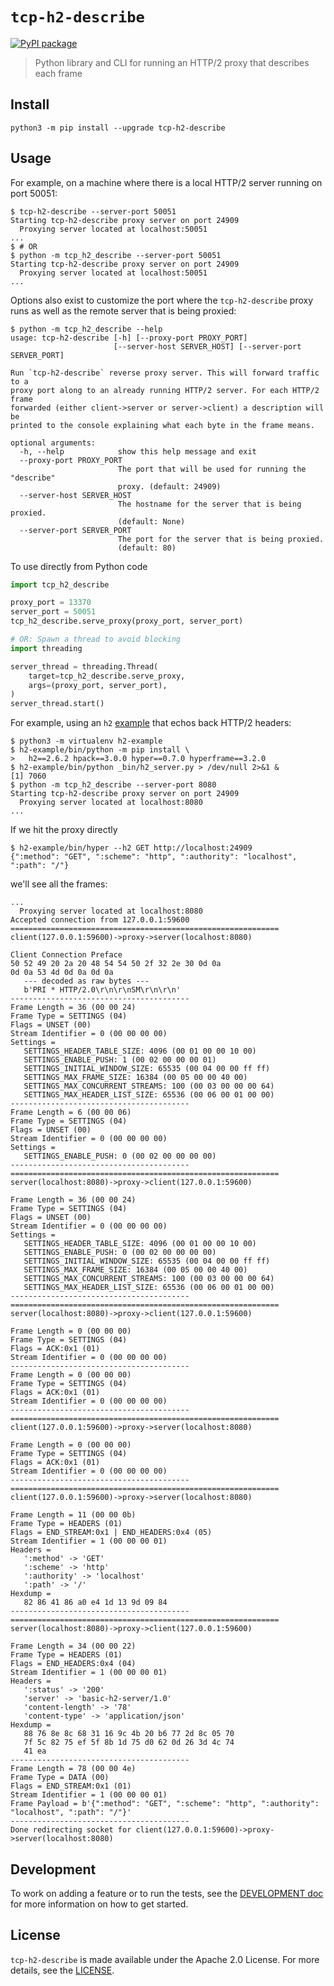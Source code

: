 # `tcp-h2-describe`

[![PyPI package](https://img.shields.io/pypi/v/tcp-h2-describe.svg)](https://pypi.org/project/tcp-h2-describe/)

> Python library and CLI for running an HTTP/2 proxy that describes each frame

## Install

```
python3 -m pip install --upgrade tcp-h2-describe
```

## Usage

For example, on a machine where there is a local HTTP/2 server running on
port 50051:

```
$ tcp-h2-describe --server-port 50051
Starting tcp-h2-describe proxy server on port 24909
  Proxying server located at localhost:50051
...
$ # OR
$ python -m tcp_h2_describe --server-port 50051
Starting tcp-h2-describe proxy server on port 24909
  Proxying server located at localhost:50051
...
```

Options also exist to customize the port where the `tcp-h2-describe` proxy
runs as well as the remote server that is being proxied:

```
$ python -m tcp_h2_describe --help
usage: tcp-h2-describe [-h] [--proxy-port PROXY_PORT]
                       [--server-host SERVER_HOST] [--server-port SERVER_PORT]

Run `tcp-h2-describe` reverse proxy server. This will forward traffic to a
proxy port along to an already running HTTP/2 server. For each HTTP/2 frame
forwarded (either client->server or server->client) a description will be
printed to the console explaining what each byte in the frame means.

optional arguments:
  -h, --help            show this help message and exit
  --proxy-port PROXY_PORT
                        The port that will be used for running the "describe"
                        proxy. (default: 24909)
  --server-host SERVER_HOST
                        The hostname for the server that is being proxied.
                        (default: None)
  --server-port SERVER_PORT
                        The port for the server that is being proxied.
                        (default: 80)
```

To use directly from Python code

```python
import tcp_h2_describe

proxy_port = 13370
server_port = 50051
tcp_h2_describe.serve_proxy(proxy_port, server_port)

# OR: Spawn a thread to avoid blocking
import threading

server_thread = threading.Thread(
    target=tcp_h2_describe.serve_proxy,
    args=(proxy_port, server_port),
)
server_thread.start()
```

For example, using an `h2` [example][3] that echos back HTTP/2 headers:

```
$ python3 -m virtualenv h2-example
$ h2-example/bin/python -m pip install \
>   h2==2.6.2 hpack==3.0.0 hyper==0.7.0 hyperframe==3.2.0
$ h2-example/bin/python _bin/h2_server.py > /dev/null 2>&1 &
[1] 7060
$ python -m tcp_h2_describe --server-port 8080
Starting tcp-h2-describe proxy server on port 24909
  Proxying server located at localhost:8080
...
```

If we hit the proxy directly

```
$ h2-example/bin/hyper --h2 GET http://localhost:24909
{":method": "GET", ":scheme": "http", ":authority": "localhost", ":path": "/"}
```

we'll see all the frames:

```
...
  Proxying server located at localhost:8080
Accepted connection from 127.0.0.1:59600
============================================================
client(127.0.0.1:59600)->proxy->server(localhost:8080)

Client Connection Preface
50 52 49 20 2a 20 48 54 54 50 2f 32 2e 30 0d 0a
0d 0a 53 4d 0d 0a 0d 0a
   --- decoded as raw bytes ---
   b'PRI * HTTP/2.0\r\n\r\nSM\r\n\r\n'
----------------------------------------
Frame Length = 36 (00 00 24)
Frame Type = SETTINGS (04)
Flags = UNSET (00)
Stream Identifier = 0 (00 00 00 00)
Settings =
   SETTINGS_HEADER_TABLE_SIZE: 4096 (00 01 00 00 10 00)
   SETTINGS_ENABLE_PUSH: 1 (00 02 00 00 00 01)
   SETTINGS_INITIAL_WINDOW_SIZE: 65535 (00 04 00 00 ff ff)
   SETTINGS_MAX_FRAME_SIZE: 16384 (00 05 00 00 40 00)
   SETTINGS_MAX_CONCURRENT_STREAMS: 100 (00 03 00 00 00 64)
   SETTINGS_MAX_HEADER_LIST_SIZE: 65536 (00 06 00 01 00 00)
----------------------------------------
Frame Length = 6 (00 00 06)
Frame Type = SETTINGS (04)
Flags = UNSET (00)
Stream Identifier = 0 (00 00 00 00)
Settings =
   SETTINGS_ENABLE_PUSH: 0 (00 02 00 00 00 00)
----------------------------------------
============================================================
server(localhost:8080)->proxy->client(127.0.0.1:59600)

Frame Length = 36 (00 00 24)
Frame Type = SETTINGS (04)
Flags = UNSET (00)
Stream Identifier = 0 (00 00 00 00)
Settings =
   SETTINGS_HEADER_TABLE_SIZE: 4096 (00 01 00 00 10 00)
   SETTINGS_ENABLE_PUSH: 0 (00 02 00 00 00 00)
   SETTINGS_INITIAL_WINDOW_SIZE: 65535 (00 04 00 00 ff ff)
   SETTINGS_MAX_FRAME_SIZE: 16384 (00 05 00 00 40 00)
   SETTINGS_MAX_CONCURRENT_STREAMS: 100 (00 03 00 00 00 64)
   SETTINGS_MAX_HEADER_LIST_SIZE: 65536 (00 06 00 01 00 00)
----------------------------------------
============================================================
server(localhost:8080)->proxy->client(127.0.0.1:59600)

Frame Length = 0 (00 00 00)
Frame Type = SETTINGS (04)
Flags = ACK:0x1 (01)
Stream Identifier = 0 (00 00 00 00)
----------------------------------------
Frame Length = 0 (00 00 00)
Frame Type = SETTINGS (04)
Flags = ACK:0x1 (01)
Stream Identifier = 0 (00 00 00 00)
----------------------------------------
============================================================
client(127.0.0.1:59600)->proxy->server(localhost:8080)

Frame Length = 0 (00 00 00)
Frame Type = SETTINGS (04)
Flags = ACK:0x1 (01)
Stream Identifier = 0 (00 00 00 00)
----------------------------------------
============================================================
client(127.0.0.1:59600)->proxy->server(localhost:8080)

Frame Length = 11 (00 00 0b)
Frame Type = HEADERS (01)
Flags = END_STREAM:0x1 | END_HEADERS:0x4 (05)
Stream Identifier = 1 (00 00 00 01)
Headers =
   ':method' -> 'GET'
   ':scheme' -> 'http'
   ':authority' -> 'localhost'
   ':path' -> '/'
Hexdump =
   82 86 41 86 a0 e4 1d 13 9d 09 84
----------------------------------------
============================================================
server(localhost:8080)->proxy->client(127.0.0.1:59600)

Frame Length = 34 (00 00 22)
Frame Type = HEADERS (01)
Flags = END_HEADERS:0x4 (04)
Stream Identifier = 1 (00 00 00 01)
Headers =
   ':status' -> '200'
   'server' -> 'basic-h2-server/1.0'
   'content-length' -> '78'
   'content-type' -> 'application/json'
Hexdump =
   88 76 8e 8c 68 31 16 9c 4b 20 b6 77 2d 8c 05 70
   7f 5c 82 75 ef 5f 8b 1d 75 d0 62 0d 26 3d 4c 74
   41 ea
----------------------------------------
Frame Length = 78 (00 00 4e)
Frame Type = DATA (00)
Flags = END_STREAM:0x1 (01)
Stream Identifier = 1 (00 00 00 01)
Frame Payload = b'{":method": "GET", ":scheme": "http", ":authority": "localhost", ":path": "/"}'
----------------------------------------
Done redirecting socket for client(127.0.0.1:59600)->proxy->server(localhost:8080)
```

## Development

To work on adding a feature or to run the tests, see the [DEVELOPMENT doc][1]
for more information on how to get started.

## License

`tcp-h2-describe` is made available under the Apache 2.0 License. For more
details, see the [LICENSE][2].

[1]: https://github.com/dhermes/tcp-h2-describe/blob/master/README.md
[2]: https://github.com/dhermes/tcp-h2-describe/blob/master/LICENSE
[3]: https://python-hyper.org/projects/h2/en/stable/basic-usage.html
